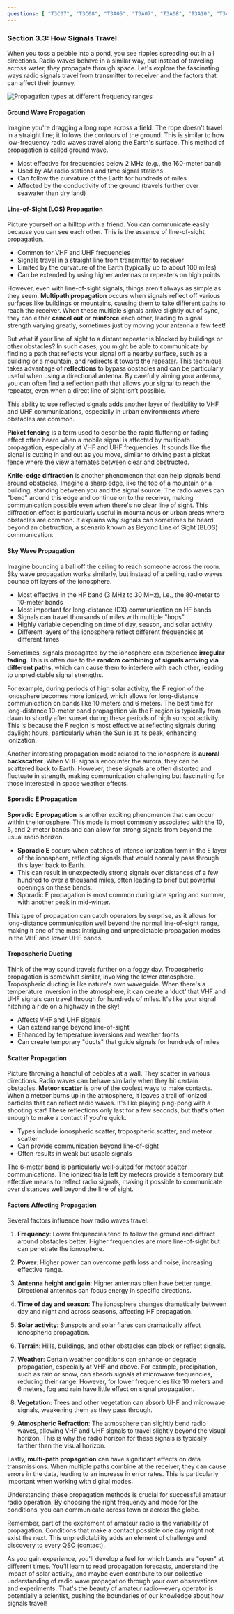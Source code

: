 ```yaml
---
questions: [ "T3C07", "T3C08", "T3A05", "T3A07", "T3A08", "T3A10", "T3A11", "T3A12", "T3C01", "T3C02", "T3C03", "T3C04", "T3C05", "T3C06", "T3C09", "T3C10", "T3A01", "T3A02", "T3A06", "T3C11"]
---
```


### Section 3.3: How Signals Travel

When you toss a pebble into a pond, you see ripples spreading out in all directions. Radio waves behave in a similar way, but instead of traveling across water, they propagate through space. Let's explore the fascinating ways radio signals travel from transmitter to receiver and the factors that can affect their journey.

![Propagation types at different frequency ranges](../../../images/propagation-types.svg)


#### Ground Wave Propagation

Imagine you're dragging a long rope across a field. The rope doesn't travel in a straight line; it follows the contours of the ground. This is similar to how low-frequency radio waves travel along the Earth's surface. This method of propagation is called ground wave.

- Most effective for frequencies below 2 MHz (e.g., the 160-meter band)
- Used by AM radio stations and time signal stations
- Can follow the curvature of the Earth for hundreds of miles
- Affected by the conductivity of the ground (travels further over seawater than dry land)

#### Line-of-Sight (LOS) Propagation

Picture yourself on a hilltop with a friend. You can communicate easily because you can see each other. This is the essence of line-of-sight propagation.

- Common for VHF and UHF frequencies
- Signals travel in a straight line from transmitter to receiver
- Limited by the curvature of the Earth (typically up to about 100 miles)
- Can be extended by using higher antennas or repeaters on high points

However, even with line-of-sight signals, things aren't always as simple as they seem. **Multipath propagation** occurs when signals reflect off various surfaces like buildings or mountains, causing them to take different paths to reach the receiver. When these multiple signals arrive slightly out of sync, they can either **cancel out** or **reinforce** each other, leading to signal strength varying greatly, sometimes just by moving your antenna a few feet!

But what if your line of sight to a distant repeater is blocked by buildings or other obstacles? In such cases, you might be able to communicate by finding a path that reflects your signal off a nearby surface, such as a building or a mountain, and redirects it toward the repeater. This technique takes advantage of **reflections** to bypass obstacles and can be particularly useful when using a directional antenna. By carefully aiming your antenna, you can often find a reflection path that allows your signal to reach the repeater, even when a direct line of sight isn’t possible.

This ability to use reflected signals adds another layer of flexibility to VHF and UHF communications, especially in urban environments where obstacles are common.

**Picket fencing** is a term used to describe the rapid fluttering or fading effect often heard when a mobile signal is affected by multipath propagation, especially at VHF and UHF frequencies. It sounds like the signal is cutting in and out as you move, similar to driving past a picket fence where the view alternates between clear and obstructed.

**Knife-edge diffraction** is another phenomenon that can help signals bend around obstacles. Imagine a sharp edge, like the top of a mountain or a building, standing between you and the signal source. The radio waves can "bend" around this edge and continue on to the receiver, making communication possible even when there's no clear line of sight. This diffraction effect is particularly useful in mountainous or urban areas where obstacles are common. It explains why signals can sometimes be heard beyond an obstruction, a scenario known as Beyond Line of Sight (BLOS) communication.

#### Sky Wave Propagation

Imagine bouncing a ball off the ceiling to reach someone across the room. Sky wave propagation works similarly, but instead of a ceiling, radio waves bounce off layers of the ionosphere.

- Most effective in the HF band (3 MHz to 30 MHz), i.e., the 80-meter to 10-meter bands
- Most important for long-distance (DX) communication on HF bands
- Signals can travel thousands of miles with multiple "hops"
- Highly variable depending on time of day, season, and solar activity
- Different layers of the ionosphere reflect different frequencies at different times

Sometimes, signals propagated by the ionosphere can experience **irregular fading**. This is often due to the **random combining of signals arriving via different paths**, which can cause them to interfere with each other, leading to unpredictable signal strengths.

For example, during periods of high solar activity, the F region of the ionosphere becomes more ionized, which allows for long-distance communication on bands like 10 meters and 6 meters. The best time for long-distance 10-meter band propagation via the F region is typically from dawn to shortly after sunset during these periods of high sunspot activity. This is because the F region is most effective at reflecting signals during daylight hours, particularly when the Sun is at its peak, enhancing ionization.

Another interesting propagation mode related to the ionosphere is **auroral backscatter**. When VHF signals encounter the aurora, they can be scattered back to Earth. However, these signals are often distorted and fluctuate in strength, making communication challenging but fascinating for those interested in space weather effects.

#### Sporadic E Propagation

**Sporadic E propagation** is another exciting phenomenon that can occur within the ionosphere. This mode is most commonly associated with the 10, 6, and 2-meter bands and can allow for strong signals from beyond the usual radio horizon.

- **Sporadic E** occurs when patches of intense ionization form in the E layer of the ionosphere, reflecting signals that would normally pass through this layer back to Earth. 
- This can result in unexpectedly strong signals over distances of a few hundred to over a thousand miles, often leading to brief but powerful openings on these bands.
- Sporadic E propagation is most common during late spring and summer, with another peak in mid-winter.

This type of propagation can catch operators by surprise, as it allows for long-distance communication well beyond the normal line-of-sight range, making it one of the most intriguing and unpredictable propagation modes in the VHF and lower UHF bands.

#### Tropospheric Ducting

Think of the way sound travels further on a foggy day. Tropospheric propagation is somewhat similar, involving the lower atmosphere. Tropospheric ducting is like nature's own waveguide. When there's a temperature inversion in the atmosphere, it can create a 'duct' that VHF and UHF signals can travel through for hundreds of miles. It's like your signal hitching a ride on a highway in the sky!

- Affects VHF and UHF signals
- Can extend range beyond line-of-sight
- Enhanced by temperature inversions and weather fronts
- Can create temporary "ducts" that guide signals for hundreds of miles

#### Scatter Propagation

Picture throwing a handful of pebbles at a wall. They scatter in various directions. Radio waves can behave similarly when they hit certain obstacles. **Meteor scatter** is one of the coolest ways to make contacts. When a meteor burns up in the atmosphere, it leaves a trail of ionized particles that can reflect radio waves. It's like playing ping-pong with a shooting star! These reflections only last for a few seconds, but that's often enough to make a contact if you're quick.

- Types include ionospheric scatter, tropospheric scatter, and meteor scatter
- Can provide communication beyond line-of-sight
- Often results in weak but usable signals

The 6-meter band is particularly well-suited for meteor scatter communications. The ionized trails left by meteors provide a temporary but effective means to reflect radio signals, making it possible to communicate over distances well beyond the line of sight.

#### Factors Affecting Propagation

Several factors influence how radio waves travel:

1. **Frequency**: Lower frequencies tend to follow the ground and diffract around obstacles better. Higher frequencies are more line-of-sight but can penetrate the ionosphere.

2. **Power**: Higher power can overcome path loss and noise, increasing effective range.

3. **Antenna height and gain**: Higher antennas often have better range. Directional antennas can focus energy in specific directions.

4. **Time of day and season**: The ionosphere changes dramatically between day and night and across seasons, affecting HF propagation.

5. **Solar activity**: Sunspots and solar flares can dramatically affect ionospheric propagation.

6. **Terrain**: Hills, buildings, and other obstacles can block or reflect signals.

7. **Weather**: Certain weather conditions can enhance or degrade propagation, especially at VHF and above. For example, precipitation, such as rain or snow, can absorb signals at microwave frequencies, reducing their range. However, for lower frequencies like 10 meters and 6 meters, fog and rain have little effect on signal propagation.

8. **Vegetation**: Trees and other vegetation can absorb UHF and microwave signals, weakening them as they pass through.

9. **Atmospheric Refraction**: The atmosphere can slightly bend radio waves, allowing VHF and UHF signals to travel slightly beyond the visual horizon. This is why the radio horizon for these signals is typically farther than the visual horizon.

Lastly, **multi-path propagation** can have significant effects on data transmissions. When multiple paths combine at the receiver, they can cause errors in the data, leading to an increase in error rates. This is particularly important when working with digital modes.

Understanding these propagation methods is crucial for successful amateur radio operation. By choosing the right frequency and mode for the conditions, you can communicate across town or across the globe.

Remember, part of the excitement of amateur radio is the variability of propagation. Conditions that make a contact possible one day might not exist the next. This unpredictability adds an element of challenge and discovery to every QSO (contact).

As you gain experience, you'll develop a feel for which bands are "open" at different times. You'll learn to read propagation forecasts, understand the impact of solar activity, and maybe even contribute to our collective understanding of radio wave propagation through your own observations and experiments. That's the beauty of amateur radio—every operator is potentially a scientist, pushing the boundaries of our knowledge about how signals travel!
